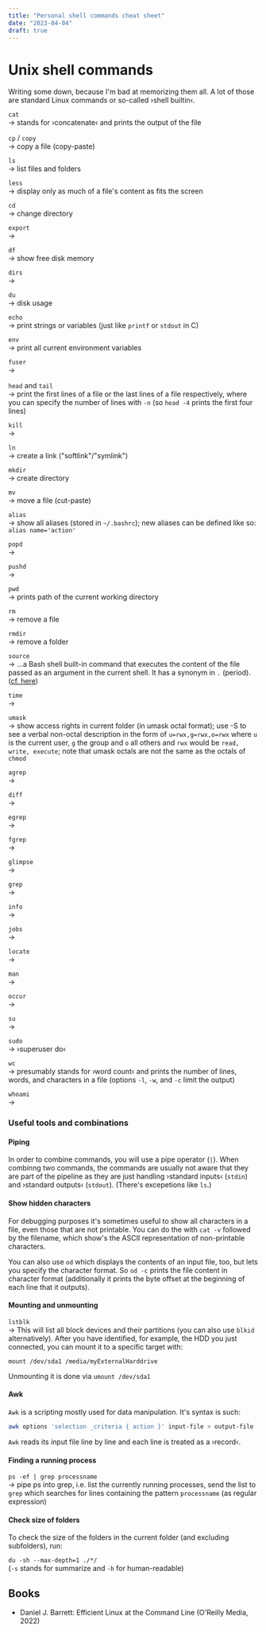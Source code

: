 ```yaml
---
title: "Personal shell commands cheat sheet"
date: "2023-04-04"
draft: true
---
```


# Unix shell commands

Writing some down, because I'm bad at memorizing them all.
A lot of those are standard Linux commands or so-called ›shell builtin‹.

`cat`
\
-> stands for ›concatenate‹ and prints the output of the file

`cp` / `copy`
\
-> copy a file (copy-paste)

`ls`
\
-> list files and folders

`less`
\
-> display only as much of a file's content as fits the screen

`cd`
\
-> change directory

`export`
\
->

`df`
\
-> show free disk memory

`dirs`
\
->

`du`
\
-> disk usage

`echo`
\
-> print strings or variables (just like `printf` or `stdout` in C)

`env`
\
-> print all current environment variables

`fuser`
\
->

`head` and `tail`
\
-> print the first lines of a file or the last lines of a file respectively, where you can specify the number of lines with `-n` (so `head -4` prints the first four lines)

`kill`
\
->

`ln`
\
-> create a link ("softlink"/"symlink")

`mkdir`
\
-> create directory

`mv`
\
-> move a file (cut-paste)

`alias`
\
-> show all aliases (stored in `~/.bashrc`); new aliases can be defined like so: `alias name='action'`

`popd`
\
->

`pushd`
\
->

`pwd`
\
-> prints path of the current working directory

`rm`
\
-> remove a file

`rmdir`
\
-> remove a folder

`source`
\
-> ...a Bash shell built-in command that executes the content of the file passed as an argument in the current shell. It has a synonym in `.` (period). ([cf. here](https://superuser.com/a/46146))

`time`
\
->

`umask`
\
-> show access rights in current folder (in umask octal format); use -S to see a verbal non-octal description in the form of `u=rwx,g=rwx,o=rwx` where `u` is the current user, `g` the group and `o` all others and `rwx` would be `read, write, execute`; note that umask octals are not the same as the octals of `chmod`

`agrep`
\
->

`diff`
\
->

`egrep`
\
->

`fgrep`
\
->

`glimpse`
\
->

`grep`
\
->

`info`
\
->

`jobs`
\
->

`locate`
\
->

`man`
\
->

`occur`
\
->

`su`
\
->

`sudo`
\
-> ›superuser do‹

`wc`
\
-> presumably stands for ›word count‹ and prints the number of lines, words, and characters in a file (options `-l`, `-w`, and `-c` limit the output)

`whoami`
\
->

### Useful tools and combinations

#### Piping

In order to combine commands, you will use a pipe operator (`|`). When combinng two commands, the commands are usually not aware that they are part of the pipeline as they are just handling ›standard inputs‹ (`stdin`) and ›standard outputs‹ (`stdout`). (There's excepetions like `ls`.)

#### Show hidden characters

For debugging purposes it's sometimes useful to show all characters in a file, even those that are not printable. You can do the with `cat -v` followed by the filename, which show's the ASCII representation of non-printable characters.

You can also use `od` which displays the contents of an input file, too, but lets you specify the character format. So `od -c` prints the file content in character format (additionally it prints the byte offset at the beginning of each line that it outputs).

#### Mounting and unmounting

`lstblk`
\
-> This will list all block devices and their partitions (you can also use `blkid` alternatively). After you have identified, for example, the HDD you just connected, you can mount it to a specific target with:

`mount /dev/sda1 /media/myExternalHarddrive`

Unmounting it is done via `umount /dev/sda1`

<!--
#### Syncing two folders

Bringing to folder in sync can be done with the `rsync` tool. I would usually run something like this:

```bash
rsync
```
-->

#### Awk

`Awk` is a scripting mostly used for data manipulation. It's syntax is such:

```bash
awk options 'selection _criteria { action }' input-file > output-file
```

`Awk` reads its input file line by line and each line is treated as a ›record‹.

#### Finding a running process

`ps -ef | grep processname`
\
-> pipe ps into grep, i.e. list the currently running processes, send the list to `grep` which searches for lines containing the pattern `processname` (as regular expression)

#### Check size of folders

To check the size of the folders in the current folder (and excluding subfolders), run:

`du -sh --max-depth=1 ./*/`
\
(`-s` stands for summarize and `-h` for human-readable)

## Books

- Daniel J. Barrett: Efficient Linux at the Command Line (O'Reilly Media, 2022)
